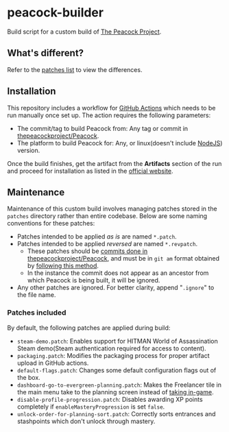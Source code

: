 # peacock-builder

Build script for a custom build of [The Peacock Project][1].

## What's different?

Refer to the [patches list][2] to view the differences.

## Installation

This repository includes a workflow for [GitHub Actions][4] which needs to be
run manually once set up. The action requires the following parameters:

* The commit/tag to build Peacock from: Any tag or commit in
[thepeacockproject/Peacock][5].
* The platform to build Peacock for: Any, or linux(doesn't include [NodeJS][6])
version.

Once the build finishes, get the artifact from the **Artifacts** section of the
run and proceed for installation as listed in the [official website][7].

## Maintenance

Maintenance of this custom build involves managing patches stored in the
`patches` directory rather than entire codebase. Below are some naming
conventions for these patches:

* Patches intended to be applied _as is_ are named `*.patch`.
* Patches intended to be applied _reversed_ are named `*.revpatch`.
  * These patches should be [commits done in thepeacockproject/Peacock][8], and
  must be in `git am` format obtained by [following this method][9].
  * In the instance the commit does not appear as an ancestor from which Peacock
  is being built, it will be ignored.
* Any other patches are ignored. For better clarity, append "`.ignore`" to the
file name.

### Patches included

By default, the following patches are applied during build:

* `steam-demo.patch`: Enables support for HITMAN World of Assassination Steam
  demo(Steam authentication required for access to content).
* `packaging.patch`: Modifies the packaging process for proper artifact upload
  in GitHub actions.
* `default-flags.patch`: Changes some default configuration flags out of the
  box.
* `dashboard-go-to-evergreen-planning.patch`: Makes the Freelancer tile in the
  main menu take to the planning screen instead of [taking in-game][11].
* `disable-profile-progression.patch`: Disables awarding XP points completely if
  `enableMasteryProgression` is set `false`.
* `unlock-order-for-planning-sort.patch`: Correctly sorts entrances and
  stashpoints which don't unlock through mastery.

[1]: https://thepeacockproject.org
[2]: https://github.com/royarg02/peacock-builder#patches-included
[4]: https://docs.github.com/en/actions
[5]: https://github.com/thepeacockproject/Peacock
[6]: https://nodejs.org
[7]: https://thepeacockproject.org/wiki/intel/installation
[8]: https://github.com/thepeacockproject/Peacock/commits
[9]: https://webapps.stackexchange.com/a/159720
[11]: https://en.wikipedia.org/wiki/Principle_of_least_astonishment
